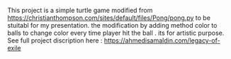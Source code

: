 This project is a simple turtle game modified from https://christianthompson.com/sites/default/files/Pong/pong.py to be stuitabl for my presentation.
the modification by adding method color to balls to change color every time player hit the ball . its for artistic purpose.
See full project discription here : https://ahmedisamaldin.com/legacy-of-exile
